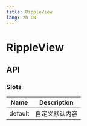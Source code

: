 ```yaml
---
title: RippleView
lang: zh-CN
---
```


# RippleView

## API

### Slots

| Name        | Description             |
| ----------- | ----------------------- |
| default     | 自定义默认内容             |
